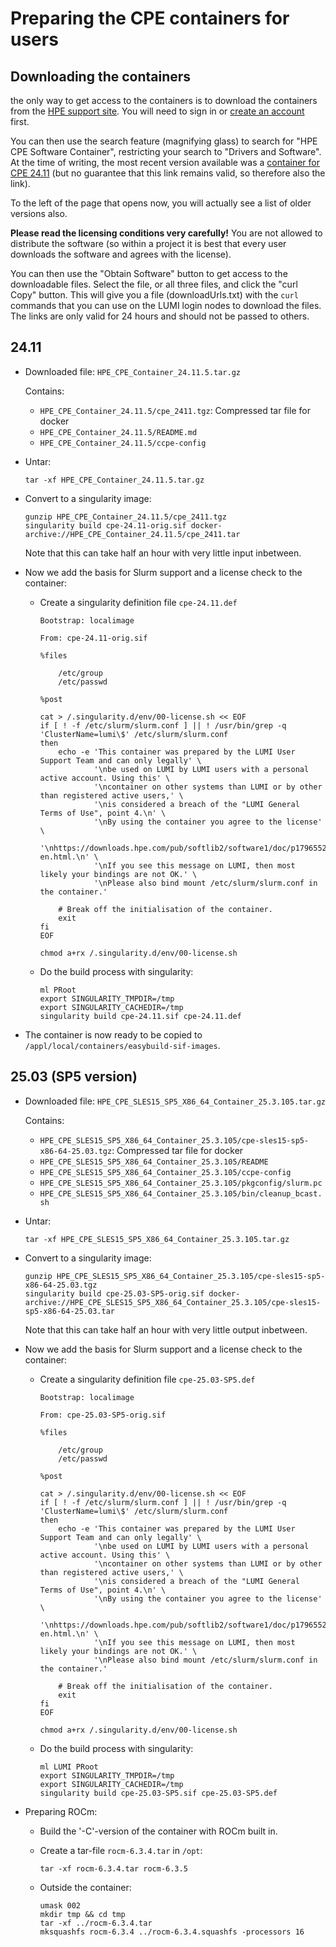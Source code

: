 # Preparing the CPE containers for users

## Downloading the containers

the only way to get access to the containers is to download the containers
from the [HPE support site](https://support.hpe.com/). You will need to sign in or 
[create an account](https://auth.hpe.com/hpe/cf/registration) first.

You can then use the search feature (magnifying glass) to search for "HPE CPE Software Container",
restricting your search to "Drivers and Software". At the time of writing, the most recent version
available was a [container for CPE 24.11](https://support.hpe.com/connect/s/softwaredetails?collectionId=MTX-74c48d9c3d0e460f&tab=releaseNotes)
(but no guarantee that this link remains valid, so therefore also the link).

To the left of the page that opens now, you will actually see a list of older versions also.

**Please read the licensing conditions very carefully!** You are not allowed to distribute the software
(so within a project it is best that every user downloads the software and agrees with the 
license).

You can then use the "Obtain Software" button to get access to the downloadable files.
Select the file, or all three files, and click the "curl Copy" button. This will 
give you a file (downloadUrls.txt) with the `curl` commands that you can use on the 
LUMI login nodes to download the files. The links are only valid for 24 hours and should
not be passed to others.


## 24.11

-   Downloaded file: `HPE_CPE_Container_24.11.5.tar.gz`

    Contains:

    -   `HPE_CPE_Container_24.11.5/cpe_2411.tgz`: Compressed tar file for docker
    -   `HPE_CPE_Container_24.11.5/README.md`
    -   `HPE_CPE_Container_24.11.5/ccpe-config`

-   Untar:

    ```
    tar -xf HPE_CPE_Container_24.11.5.tar.gz
    ```

-   Convert to a singularity image:

    ```
    gunzip HPE_CPE_Container_24.11.5/cpe_2411.tgz
    singularity build cpe-24.11-orig.sif docker-archive://HPE_CPE_Container_24.11.5/cpe_2411.tar
    ```

    Note that this can take half an hour with very little input inbetween.

-   Now we add the basis for Slurm support and a license check to the container:

    -   Create a singularity definition file `cpe-24.11.def`

        ```
        Bootstrap: localimage

        From: cpe-24.11-orig.sif

        %files

            /etc/group
            /etc/passwd

        %post

        cat > /.singularity.d/env/00-license.sh << EOF
        if [ ! -f /etc/slurm/slurm.conf ] || ! /usr/bin/grep -q 'ClusterName=lumi\$' /etc/slurm/slurm.conf
        then 
            echo -e 'This container was prepared by the LUMI User Support Team and can only legally' \
                    '\nbe used on LUMI by LUMI users with a personal active account. Using this' \
                    '\ncontainer on other systems than LUMI or by other than registered active users,' \
                    '\nis considered a breach of the "LUMI General Terms of Use", point 4.\n' \
                    '\nBy using the container you agree to the license' \
                    '\nhttps://downloads.hpe.com/pub/softlib2/software1/doc/p1796552785/v113125/eula-en.html.\n' \
                    '\nIf you see this message on LUMI, then most likely your bindings are not OK.' \
                    '\nPlease also bind mount /etc/slurm/slurm.conf in the container.'
            
            # Break off the initialisation of the container.
            exit
        fi
        EOF

        chmod a+rx /.singularity.d/env/00-license.sh
        ```

    -   Do the build process with singularity:

        ```
        ml PRoot
        export SINGULARITY_TMPDIR=/tmp
        export SINGULARITY_CACHEDIR=/tmp
        singularity build cpe-24.11.sif cpe-24.11.def
        ```

-   The container is now ready to be copied to `/appl/local/containers/easybuild-sif-images`.


## 25.03 (SP5 version)

-   Downloaded file: `HPE_CPE_SLES15_SP5_X86_64_Container_25.3.105.tar.gz`

    Contains:

    -   `HPE_CPE_SLES15_SP5_X86_64_Container_25.3.105/cpe-sles15-sp5-x86-64-25.03.tgz`: Compressed tar file for docker
    -   `HPE_CPE_SLES15_SP5_X86_64_Container_25.3.105/README`
    -   `HPE_CPE_SLES15_SP5_X86_64_Container_25.3.105/ccpe-config`
    -   `HPE_CPE_SLES15_SP5_X86_64_Container_25.3.105/pkgconfig/slurm.pc`
    -   `HPE_CPE_SLES15_SP5_X86_64_Container_25.3.105/bin/cleanup_bcast.sh`

-   Untar:

    ```
    tar -xf HPE_CPE_SLES15_SP5_X86_64_Container_25.3.105.tar.gz
    ```


-   Convert to a singularity image:

    ```
    gunzip HPE_CPE_SLES15_SP5_X86_64_Container_25.3.105/cpe-sles15-sp5-x86-64-25.03.tgz
    singularity build cpe-25.03-SP5-orig.sif docker-archive://HPE_CPE_SLES15_SP5_X86_64_Container_25.3.105/cpe-sles15-sp5-x86-64-25.03.tar
    ```

    Note that this can take half an hour with very little output inbetween.

-   Now we add the basis for Slurm support and a license check to the container:

    -   Create a singularity definition file `cpe-25.03-SP5.def`

        ```
        Bootstrap: localimage

        From: cpe-25.03-SP5-orig.sif

        %files

            /etc/group
            /etc/passwd

        %post

        cat > /.singularity.d/env/00-license.sh << EOF
        if [ ! -f /etc/slurm/slurm.conf ] || ! /usr/bin/grep -q 'ClusterName=lumi\$' /etc/slurm/slurm.conf
        then 
            echo -e 'This container was prepared by the LUMI User Support Team and can only legally' \
                    '\nbe used on LUMI by LUMI users with a personal active account. Using this' \
                    '\ncontainer on other systems than LUMI or by other than registered active users,' \
                    '\nis considered a breach of the "LUMI General Terms of Use", point 4.\n' \
                    '\nBy using the container you agree to the license' \
                    '\nhttps://downloads.hpe.com/pub/softlib2/software1/doc/p1796552785/v113125/eula-en.html.\n' \
                    '\nIf you see this message on LUMI, then most likely your bindings are not OK.' \
                    '\nPlease also bind mount /etc/slurm/slurm.conf in the container.'
            
            # Break off the initialisation of the container.
            exit
        fi
        EOF

        chmod a+rx /.singularity.d/env/00-license.sh
        ```

    -   Do the build process with singularity:

        ```
        ml LUMI PRoot
        export SINGULARITY_TMPDIR=/tmp
        export SINGULARITY_CACHEDIR=/tmp
        singularity build cpe-25.03-SP5.sif cpe-25.03-SP5.def
        ```

-   Preparing ROCm:

    -   Build the '-C'-version of the container with ROCm built in.

    -   Create a tar-file `rocm-6.3.4.tar` in `/opt`: 

        ```
        tar -xf rocm-6.3.4.tar rocm-6.3.5
        ```

    -   Outside the container:
  
        ```
        umask 002
        mkdir tmp && cd tmp
        tar -xf ../rocm-6.3.4.tar
        mksquashfs rocm-6.3.4 ../rocm-6.3.4.squashfs -processors 16
        ```
